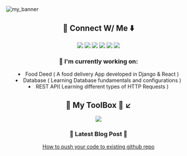 <img src="https://user-images.githubusercontent.com/78366601/201514045-437f506e-47b2-4ff4-aeeb-6bff6bf9b89e.gif" align="center" alt="my_banner"/>
<div align="center">
   <div>
    <h2>📌 Connect W/ Me ⬇️ </h2>
    <a href="https://www.facebook.com/atherv.v.patil/"><img src="https://img.icons8.com/doodle/48/null/facebook-new.png"/></a>
    <a href="https://www.linkedin.com/in/atherv-patil-4a86691b1/"><img src="https://img.icons8.com/doodle/48/000000/linkedin--v2.png"/></a>
    <a href="https://www.instagram.com/athervvpatil/"><img src="https://img.icons8.com/doodle/48/null/instagram--v1.png"/></a>
    <a href="mailto:athervpatil05@gmail.com"><img src="https://img.icons8.com/doodle/48/null/gmail-new.png"/></a>
    <a href="https://discord.com/channels/753199090468388864/"><img src="https://img.icons8.com/doodle/48/null/discord-logo.png"/></a> 
    <a href="https://open.spotify.com/user/31jvid3zyvvwhjs44zmurjfh4bwu?si=bff82bef985041bf"><img src="https://img.icons8.com/doodle/48/000000/spotify-for-artists.png"/></a>
  </div>
  <div align="center">
    <h3> 📌 I'm currently working on: </h3>
    <li>Food Deed ( A food delivery App developed in Django & React )</>
    <li>Database ( Learning Database fundamentals and configurations )</>
    <li>REST API( Learning different types of HTTP Requests )</>
  </div>  
  <div>
    <h4></h4>
  </div>
  <div>
    <h2>📌 My ToolBox 🧰 ↙️ </h2>
    <p align="center">
      <a href="https://skillicons.dev">
        <img src="https://skillicons.dev/icons?i=python,django,html,css,git,github,vscode,gcp,heroku,mysql,sqlite"/>
      </a>
    </p>
  </div>
  <div>
    <h3>📌 Latest Blog Post 📝 </h3>
    <a href="https://medium.com/@athervpatil05/how-to-push-your-code-to-an-existing-github-repository-5d13471286ff">How to push your code to existing github repo</a>
  </div>
</div>

